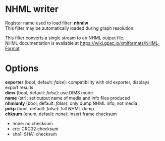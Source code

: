 <!-- automatically generated - do not edit, patch gpac/applications/gpac/gpac.c -->

# NHML writer  
  
Register name used to load filter: __nhmlw__  
This filter may be automatically loaded during graph resolution.  
  
This filter converts a single stream to an NHML output file.  
NHML documentation is available at https://wiki.gpac.io/xmlformats/NHML-Format  
  

# Options    
  
<a id="exporter">__exporter__</a> (bool, default: _false_): compatibility with old exporter, displays export results  
<a id="dims">__dims__</a> (bool, default: _false_): use DIMS mode  
<a id="name">__name__</a> (str): set output name of media and info files produced  
<a id="nhmlonly">__nhmlonly__</a> (bool, default: _false_): only dump NHML info, not media  
<a id="pckp">__pckp__</a> (bool, default: _false_): full NHML dump  
<a id="chksum">__chksum__</a> (enum, default: _none_): insert frame checksum  
* none: no checksum  
* crc: CRC32 checksum  
* sha1: SHA1 checksum  
  
  
